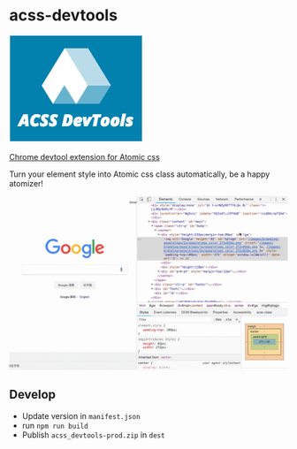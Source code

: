 # acss-devtools

![Logo](./src/images/acss_devtools_small.png)

[Chrome devtool extension for Atomic css](https://chrome.google.com/webstore/detail/atomic-css-devtool/dpkcndhnanpdlppppalhnhfbokhicdmi?utm_source=gmail)

Turn your element style into Atomic css class automatically, be a happy atomizer!

![demo](./src/images/devtools-acss-demo.gif)

## Develop

* Update version in `manifest.json`
* run `npm run build`
* Publish `acss_devtools-prod.zip` in `dest`
